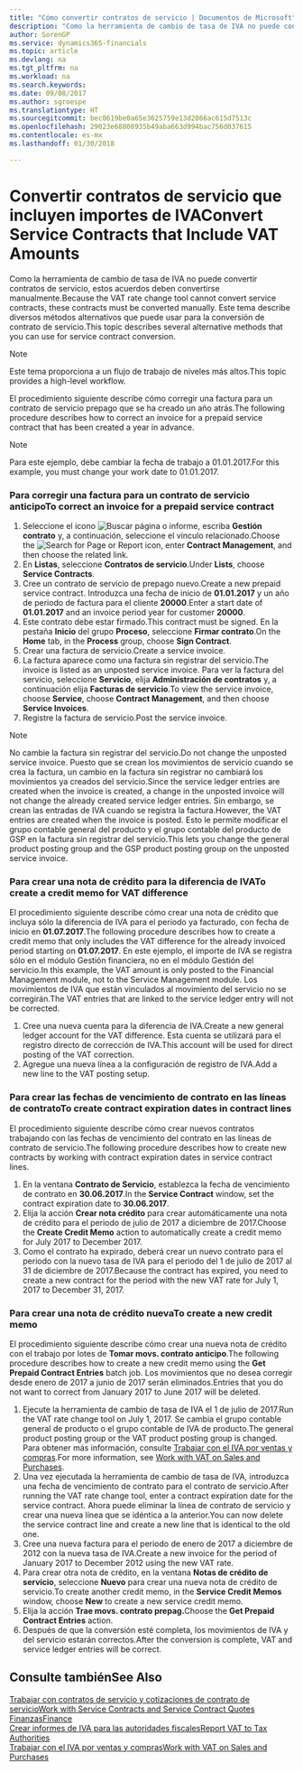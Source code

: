 ```yaml
---
title: "Cómo convertir contratos de servicio | Documentos de Microsoft"
description: "Como la herramienta de cambio de tasa de IVA no puede convertir contratos de servicio, estos acuerdos deben convertirse manualmente. Este tema describe diversos métodos alternativos que puede usar para la conversión de contrato de servicio."
author: SorenGP
ms.service: dynamics365-financials
ms.topic: article
ms.devlang: na
ms.tgt_pltfrm: na
ms.workload: na
ms.search.keywords: 
ms.date: 09/08/2017
ms.author: sgroespe
ms.translationtype: HT
ms.sourcegitcommit: bec0619be0a65e3625759e13d2866ac615d7513c
ms.openlocfilehash: 29023e68808935b49aba663d994bac756d037615
ms.contentlocale: es-mx
ms.lasthandoff: 01/30/2018

---
```

# <a name="convert-service-contracts-that-include-vat-amounts"></a><span data-ttu-id="7885c-104">Convertir contratos de servicio que incluyen importes de IVA</span><span class="sxs-lookup"><span data-stu-id="7885c-104">Convert Service Contracts that Include VAT Amounts</span></span>
<span data-ttu-id="7885c-105">Como la herramienta de cambio de tasa de IVA no puede convertir contratos de servicio, estos acuerdos deben convertirse manualmente.</span><span class="sxs-lookup"><span data-stu-id="7885c-105">Because the VAT rate change tool cannot convert service contracts, these contracts must be converted manually.</span></span> <span data-ttu-id="7885c-106">Este tema describe diversos métodos alternativos que puede usar para la conversión de contrato de servicio.</span><span class="sxs-lookup"><span data-stu-id="7885c-106">This topic describes several alternative methods that you can use for service contract conversion.</span></span>  

> [!NOTE]  
>  <span data-ttu-id="7885c-107">Este tema proporciona a un flujo de trabajo de niveles más altos.</span><span class="sxs-lookup"><span data-stu-id="7885c-107">This topic provides a high-level workflow.</span></span>  

 <span data-ttu-id="7885c-108">El procedimiento siguiente describe cómo corregir una factura para un contrato de servicio prepago que se ha creado un año atrás.</span><span class="sxs-lookup"><span data-stu-id="7885c-108">The following procedure describes how to correct an invoice for a prepaid service contract that has been created a year in advance.</span></span>  

> [!NOTE]  
>  <span data-ttu-id="7885c-109">Para este ejemplo, debe cambiar la fecha de trabajo a 01.01.2017.</span><span class="sxs-lookup"><span data-stu-id="7885c-109">For this example, you must change your work date to 01.01.2017.</span></span>  

### <a name="to-correct-an-invoice-for-a-prepaid-service-contract"></a><span data-ttu-id="7885c-110">Para corregir una factura para un contrato de servicio anticipo</span><span class="sxs-lookup"><span data-stu-id="7885c-110">To correct an invoice for a prepaid service contract</span></span>  
1. <span data-ttu-id="7885c-111">Seleccione el icono ![Buscar página o informe](media/ui-search/search_small.png "icono Buscar página o informe"), escriba **Gestión contrato** y, a continuación, seleccione el vínculo relacionado.</span><span class="sxs-lookup"><span data-stu-id="7885c-111">Choose the ![Search for Page or Report](media/ui-search/search_small.png "Search for Page or Report icon") icon, enter **Contract Management**, and then choose the related link.</span></span>  
2. <span data-ttu-id="7885c-112">En **Listas**, seleccione **Contratos de servicio**.</span><span class="sxs-lookup"><span data-stu-id="7885c-112">Under **Lists**, choose **Service Contracts**.</span></span>  
3. <span data-ttu-id="7885c-113">Cree un contrato de servicio de prepago nuevo.</span><span class="sxs-lookup"><span data-stu-id="7885c-113">Create a new prepaid service contract.</span></span> <span data-ttu-id="7885c-114">Introduzca una fecha de inicio de **01.01.2017** y un año de periodo de factura para el cliente **20000**.</span><span class="sxs-lookup"><span data-stu-id="7885c-114">Enter a start date of **01.01.2017** and an invoice period year for customer **20000**.</span></span>  
4. <span data-ttu-id="7885c-115">Este contrato debe estar firmado.</span><span class="sxs-lookup"><span data-stu-id="7885c-115">This contract must be signed.</span></span> <span data-ttu-id="7885c-116">En la pestaña **Inicio** del grupo **Proceso**, seleccione **Firmar contrato**.</span><span class="sxs-lookup"><span data-stu-id="7885c-116">On the **Home** tab, in the **Process** group, choose **Sign Contract**.</span></span>  
5. <span data-ttu-id="7885c-117">Crear una factura de servicio.</span><span class="sxs-lookup"><span data-stu-id="7885c-117">Create a service invoice.</span></span>
6. <span data-ttu-id="7885c-118">La factura aparece como una factura sin registrar del servicio.</span><span class="sxs-lookup"><span data-stu-id="7885c-118">The invoice is listed as an unposted service invoice.</span></span> <span data-ttu-id="7885c-119">Para ver la factura del servicio, seleccione **Servicio**, elija **Administración de contratos** y, a continuación elija **Facturas de servicio**.</span><span class="sxs-lookup"><span data-stu-id="7885c-119">To view the service invoice, choose **Service**, choose **Contract Management**, and then choose **Service Invoices**.</span></span>  
7. <span data-ttu-id="7885c-120">Registre la factura de servicio.</span><span class="sxs-lookup"><span data-stu-id="7885c-120">Post the service invoice.</span></span>  

> [!NOTE]  
>  <span data-ttu-id="7885c-121">No cambie la factura sin registrar del servicio.</span><span class="sxs-lookup"><span data-stu-id="7885c-121">Do not change the unposted service invoice.</span></span> <span data-ttu-id="7885c-122">Puesto que se crean los movimientos de servicio cuando se crea la factura, un cambio en la factura sin registrar no cambiará los movimientos ya creados del servicio.</span><span class="sxs-lookup"><span data-stu-id="7885c-122">Since the service ledger entries are created when the invoice is created, a change in the unposted invoice will not change the already created service ledger entries.</span></span> <span data-ttu-id="7885c-123">Sin embargo, se crean las entradas de IVA cuando se registra la factura.</span><span class="sxs-lookup"><span data-stu-id="7885c-123">However, the VAT entries are created when the invoice is posted.</span></span> <span data-ttu-id="7885c-124">Esto le permite modificar el grupo contable general del producto y el grupo contable del producto de GSP en la factura sin registrar del servicio.</span><span class="sxs-lookup"><span data-stu-id="7885c-124">This lets you change the general product posting group and the GSP product posting group on the unposted service invoice.</span></span>  

### <a name="to-create-a-credit-memo-for-vat-difference"></a><span data-ttu-id="7885c-125">Para crear una nota de crédito para la diferencia de IVA</span><span class="sxs-lookup"><span data-stu-id="7885c-125">To create a credit memo for VAT difference</span></span>  
<span data-ttu-id="7885c-126">El procedimiento siguiente describe cómo crear una nota de crédito que incluya sólo la diferencia de IVA para el periodo ya facturado, con fecha de inicio en **01.07.2017**.</span><span class="sxs-lookup"><span data-stu-id="7885c-126">The following procedure describes how to create a credit memo that only includes the VAT difference for the already invoiced period starting on **01.07.2017**.</span></span> <span data-ttu-id="7885c-127">En este ejemplo, el importe de IVA se registra sólo en el módulo Gestión financiera, no en el módulo Gestión del servicio.</span><span class="sxs-lookup"><span data-stu-id="7885c-127">In this example, the VAT amount is only posted to the Financial Management module, not to the Service Management module.</span></span> <span data-ttu-id="7885c-128">Los movimientos de IVA que están vinculados al movimiento del servicio no se corregirán.</span><span class="sxs-lookup"><span data-stu-id="7885c-128">The VAT entries that are linked to the service ledger entry will not be corrected.</span></span>  

1. <span data-ttu-id="7885c-129">Cree una nueva cuenta para la diferencia de IVA.</span><span class="sxs-lookup"><span data-stu-id="7885c-129">Create a new general ledger account for the VAT difference.</span></span> <span data-ttu-id="7885c-130">Esta cuenta se utilizará para el registro directo de corrección de IVA.</span><span class="sxs-lookup"><span data-stu-id="7885c-130">This account will be used for direct posting of the VAT correction.</span></span>  
2. <span data-ttu-id="7885c-131">Agregue una nueva línea a la configuración de registro de IVA.</span><span class="sxs-lookup"><span data-stu-id="7885c-131">Add a new line to the VAT posting setup.</span></span>  

### <a name="to-create-contract-expiration-dates-in-contract-lines"></a><span data-ttu-id="7885c-132">Para crear las fechas de vencimiento de contrato en las líneas de contrato</span><span class="sxs-lookup"><span data-stu-id="7885c-132">To create contract expiration dates in contract lines</span></span>  
<span data-ttu-id="7885c-133">El procedimiento siguiente describe cómo crear nuevos contratos trabajando con las fechas de vencimiento del contrato en las líneas de contrato de servicio.</span><span class="sxs-lookup"><span data-stu-id="7885c-133">The following procedure describes how to create new contracts by working with contract expiration dates in service contract lines.</span></span>  

1. <span data-ttu-id="7885c-134">En la ventana **Contrato de Servicio**, establezca la fecha de vencimiento de contrato en **30.06.2017**.</span><span class="sxs-lookup"><span data-stu-id="7885c-134">In the **Service Contract** window, set the contract expiration date to **30.06.2017**.</span></span>  
2. <span data-ttu-id="7885c-135">Elija la acción **Crear nota crédito** para crear automáticamente una nota de crédito para el periodo de julio de 2017 a diciembre de 2017.</span><span class="sxs-lookup"><span data-stu-id="7885c-135">Choose the **Create Credit Memo** action to automatically create a credit memo for July 2017 to December 2017.</span></span>  
3. <span data-ttu-id="7885c-136">Como el contrato ha expirado, deberá crear un nuevo contrato para el periodo con la nuevo tasa de IVA para el periodo del 1 de julio de 2017 al 31 de diciembre de 2017.</span><span class="sxs-lookup"><span data-stu-id="7885c-136">Because the contract has expired, you need to create a new contract for the period with the new VAT rate for July 1, 2017 to December 31, 2017.</span></span>  

### <a name="to-create-a-new-credit-memo"></a><span data-ttu-id="7885c-137">Para crear una nota de crédito nueva</span><span class="sxs-lookup"><span data-stu-id="7885c-137">To create a new credit memo</span></span>  
<span data-ttu-id="7885c-138">El procedimiento siguiente describe cómo crear una nueva nota de crédito con el trabajo por lotes de **Tomar movs. contrato anticipo**.</span><span class="sxs-lookup"><span data-stu-id="7885c-138">The following procedure describes how to create a new credit memo using the **Get Prepaid Contract Entries** batch job.</span></span> <span data-ttu-id="7885c-139">Los movimientos que no desea corregir desde enero de 2017 a junio de 2017 serán eliminados.</span><span class="sxs-lookup"><span data-stu-id="7885c-139">Entries that you do not want to correct from January 2017 to June 2017 will be deleted.</span></span>  

1. <span data-ttu-id="7885c-140">Ejecute la herramienta de cambio de tasa de IVA el 1 de julio de 2017.</span><span class="sxs-lookup"><span data-stu-id="7885c-140">Run the VAT rate change tool on July 1, 2017.</span></span> <span data-ttu-id="7885c-141">Se cambia el grupo contable general de producto o el grupo contable de IVA de producto.</span><span class="sxs-lookup"><span data-stu-id="7885c-141">The general product posting group or the VAT product posting group is changed.</span></span> <span data-ttu-id="7885c-142">Para obtener más información, consulte [Trabajar con el IVA por ventas y compras](finance-work-with-vat.md).</span><span class="sxs-lookup"><span data-stu-id="7885c-142">For more information, see [Work with VAT on Sales and Purchases](finance-work-with-vat.md).</span></span>  
2. <span data-ttu-id="7885c-143">Una vez ejecutada la herramienta de cambio de tasa de IVA, introduzca una fecha de vencimiento de contrato para el contrato de servicio.</span><span class="sxs-lookup"><span data-stu-id="7885c-143">After running the VAT rate change tool, enter a contract expiration date for the service contract.</span></span> <span data-ttu-id="7885c-144">Ahora puede eliminar la línea de contrato de servicio y crear una nueva línea que se idéntica a la anterior.</span><span class="sxs-lookup"><span data-stu-id="7885c-144">You can now delete the service contract line and create a new line that is identical to the old one.</span></span>  
3. <span data-ttu-id="7885c-145">Cree una nueva factura para el periodo de enero de 2017 a diciembre de 2012 con la nueva tasa de IVA.</span><span class="sxs-lookup"><span data-stu-id="7885c-145">Create a new invoice for the period of January 2017 to December 2012 using the new VAT rate.</span></span>  
4. <span data-ttu-id="7885c-146">Para crear otra nota de crédito, en la ventana **Notas de crédito de servicio**, seleccione **Nuevo** para crear una nueva nota de crédito de servicio.</span><span class="sxs-lookup"><span data-stu-id="7885c-146">To create another credit memo, in the **Service Credit Memos** window, choose **New** to create a new service credit memo.</span></span>  
5. <span data-ttu-id="7885c-147">Elija la acción **Trae movs. contrato prepag.**</span><span class="sxs-lookup"><span data-stu-id="7885c-147">Choose the **Get Prepaid Contract Entries** action.</span></span>  
6. <span data-ttu-id="7885c-148">Después de que la conversión esté completa, los movimientos de IVA y del servicio estarán correctos.</span><span class="sxs-lookup"><span data-stu-id="7885c-148">After the conversion is complete, VAT and service ledger entries will be correct.</span></span>  

## <a name="see-also"></a><span data-ttu-id="7885c-149">Consulte también</span><span class="sxs-lookup"><span data-stu-id="7885c-149">See Also</span></span>  
[<span data-ttu-id="7885c-150">Trabajar con contratos de servicio y cotizaciones de contrato de servicio</span><span class="sxs-lookup"><span data-stu-id="7885c-150">Work with Service Contracts and Service Contract Quotes</span></span>](service-how-to-create-service-contracts-and-service-contract-quotes.md)  
[<span data-ttu-id="7885c-151">Finanzas</span><span class="sxs-lookup"><span data-stu-id="7885c-151">Finance</span></span>](finance.md)  
[<span data-ttu-id="7885c-152">Crear informes de IVA para las autoridades fiscales</span><span class="sxs-lookup"><span data-stu-id="7885c-152">Report VAT to Tax Authorities</span></span>](finance-how-report-vat.md)  
[<span data-ttu-id="7885c-153">Trabajar con el IVA por ventas y compras</span><span class="sxs-lookup"><span data-stu-id="7885c-153">Work with VAT on Sales and Purchases</span></span>](finance-work-with-vat.md)  

